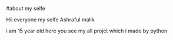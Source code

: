 #about my selfe


Hii everyone my selfe Ashraful malik 


i am 15 year old here you see my all projct which i made by python
